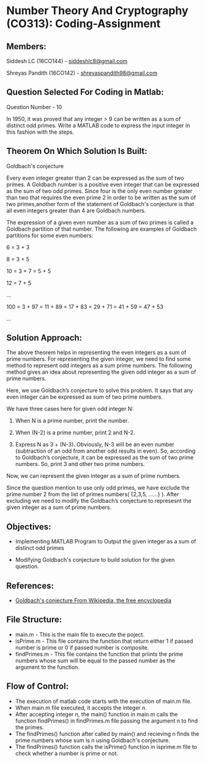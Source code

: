 # Number Theory And Cryptography (CO313): Coding-Assignment

## **Members:**

Siddesh LC (16CO144) - <siddeshlc8@gmail.com>

Shreyas Pandith (16CO142) - <shreyaspandith98@gmail.com>

## **Question Selected For Coding in Matlab:**

Question Number - 10

In 1950, it was proved that any integer > 9 can be written as a sum of
distinct odd primes. Write a MATLAB code to express the input integer
in this fashion with the steps.

## **Theorem On Which Solution Is Built:**

Goldbach's conjecture

Every even integer greater than 2 can be expressed as the sum of two primes.
A Goldbach number is a positive even integer that can be expressed as the sum of two odd primes. 
Since four is the only even number greater than two that requires the even prime 2 in order to be written as the sum of two
primes,another form of the statement of Goldbach's conjecture is that all even integers greater than 4 are Goldbach numbers.

The expression of a given even number as a sum of two primes is called a Goldbach partition of that number. The following are examples of Goldbach partitions for some even numbers:

6 = 3 + 3

8 = 3 + 5

10 = 3 + 7 = 5 + 5

12 = 7 + 5

...

100 = 3 + 97 = 11 + 89 = 17 + 83 = 29 + 71 = 41 + 59 = 47 + 53

...


## **Solution Approach:**

The above theorem helps in representing the even integers as a sum of prime numbers. For representing the given integer, we need to find some method to represent 
odd integers as a sum prime numbers. The following method gives an idea about representing the given odd integer as a sum of prime numbers.

Here, we use Goldbach’s conjecture to solve this problem. It says that any even integer can be expressed as sum of two prime numbers.

We have three cases here for given odd integer N:

1) When N is a prime number, print the number.

2) When (N-2) is a prime number, print 2 and N-2.

3) Express N as 3 + (N-3). Obviously, N-3 will be an even number (subtraction of an odd from another odd results in even). So, according to Goldbach’s conjecture, it can be expressed as the sum of two prime numbers. So, print 3 and other two prime numbers.

Now, we can represent the given integer as a sum of prime numbers.

Since the question mention to use only odd primes, we have exclude the prime number 2 from the list of primes numbers( {2,3,5, ......} ). After excluding we need to modify the Goldbach’s conjecture to represesnt the given integer as a sum of prime numbers.




## **Objectives:**

* Implementing MATLAB Program to Output the given integer as a sum of distinct odd primes

* Modifying Goldbach's conjecture to build solution for the given question.


## **References:**

* [Goldbach's conjecture From Wikipedia, the free encyclopedia](https://en.wikipedia.org/wiki/Goldbach%27s_conjecture)

## **File Structure:**

* main.m - This is the main file to execute the poject.
* isPrime.m - This file contains the function that return either 1 if passed number is prime or 0 if passed number is composite.
* findPrimes.m - This file contains the function that priints the prime numbers whose sum will be equal to the passed number as the argument to the function.

## **Flow of Control:**

* The execution of matlab code starts with the execution of main.m file.
* When main.m file executed, it accepts the integer n.
* After accepting integer n, the main() function in main.m calls the function findPrimes() in findPrimes.m file passing the argument n to find the primes.
* The findPrimes() function after called by main() and recieving n finds the prime numbers whose sum is n using Goldbach's conjecture.
* The findPrimes() function calls the isPrime() function in isprime.m file to check whether a number is prime or not.


